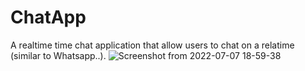 # ChatApp
A realtime time chat application that allow users to chat on a relatime (similar to Whatsapp..).
![Screenshot from 2022-07-07 18-59-38](https://user-images.githubusercontent.com/62890691/177787565-d4885718-25b5-4685-b5fb-213d05daf060.png)
